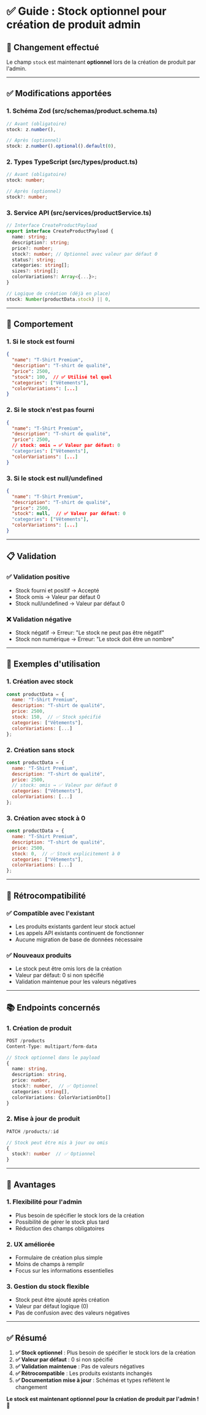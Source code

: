 # ✅ Guide : Stock optionnel pour création de produit admin

## 🎯 Changement effectué

Le champ `stock` est maintenant **optionnel** lors de la création de produit par l'admin.

---

## ✅ Modifications apportées

### 1. **Schéma Zod (src/schemas/product.schema.ts)**
```typescript
// Avant (obligatoire)
stock: z.number(),

// Après (optionnel)
stock: z.number().optional().default(0),
```

### 2. **Types TypeScript (src/types/product.ts)**
```typescript
// Avant (obligatoire)
stock: number;

// Après (optionnel)
stock?: number;
```

### 3. **Service API (src/services/productService.ts)**
```typescript
// Interface CreateProductPayload
export interface CreateProductPayload {
  name: string;
  description?: string;
  price?: number;
  stock?: number; // Optionnel avec valeur par défaut 0
  status?: string;
  categories: string[];
  sizes?: string[];
  colorVariations?: Array<{...}>;
}

// Logique de création (déjà en place)
stock: Number(productData.stock) || 0,
```

---

## 🔧 Comportement

### 1. **Si le stock est fourni**
```json
{
  "name": "T-Shirt Premium",
  "description": "T-shirt de qualité",
  "price": 2500,
  "stock": 100,  // ✅ Utilisé tel quel
  "categories": ["Vêtements"],
  "colorVariations": [...]
}
```

### 2. **Si le stock n'est pas fourni**
```json
{
  "name": "T-Shirt Premium",
  "description": "T-shirt de qualité",
  "price": 2500,
  // stock: omis → ✅ Valeur par défaut: 0
  "categories": ["Vêtements"],
  "colorVariations": [...]
}
```

### 3. **Si le stock est null/undefined**
```json
{
  "name": "T-Shirt Premium",
  "description": "T-shirt de qualité",
  "price": 2500,
  "stock": null,  // ✅ Valeur par défaut: 0
  "categories": ["Vêtements"],
  "colorVariations": [...]
}
```

---

## 📋 Validation

### ✅ **Validation positive**
- Stock fourni et positif → Accepté
- Stock omis → Valeur par défaut 0
- Stock null/undefined → Valeur par défaut 0

### ❌ **Validation négative**
- Stock négatif → Erreur: "Le stock ne peut pas être négatif"
- Stock non numérique → Erreur: "Le stock doit être un nombre"

---

## 🎨 Exemples d'utilisation

### 1. **Création avec stock**
```jsx
const productData = {
  name: "T-Shirt Premium",
  description: "T-shirt de qualité",
  price: 2500,
  stock: 150,  // ✅ Stock spécifié
  categories: ["Vêtements"],
  colorVariations: [...]
};
```

### 2. **Création sans stock**
```jsx
const productData = {
  name: "T-Shirt Premium",
  description: "T-shirt de qualité",
  price: 2500,
  // stock: omis → ✅ Valeur par défaut 0
  categories: ["Vêtements"],
  colorVariations: [...]
};
```

### 3. **Création avec stock à 0**
```jsx
const productData = {
  name: "T-Shirt Premium",
  description: "T-shirt de qualité",
  price: 2500,
  stock: 0,  // ✅ Stock explicitement à 0
  categories: ["Vêtements"],
  colorVariations: [...]
};
```

---

## 🔄 Rétrocompatibilité

### ✅ **Compatible avec l'existant**
- Les produits existants gardent leur stock actuel
- Les appels API existants continuent de fonctionner
- Aucune migration de base de données nécessaire

### ✅ **Nouveaux produits**
- Le stock peut être omis lors de la création
- Valeur par défaut: 0 si non spécifié
- Validation maintenue pour les valeurs négatives

---

## 📚 Endpoints concernés

### 1. **Création de produit**
```typescript
POST /products
Content-Type: multipart/form-data

// Stock optionnel dans le payload
{
  name: string,
  description: string,
  price: number,
  stock?: number,  // ✅ Optionnel
  categories: string[],
  colorVariations: ColorVariationDto[]
}
```

### 2. **Mise à jour de produit**
```typescript
PATCH /products/:id

// Stock peut être mis à jour ou omis
{
  stock?: number  // ✅ Optionnel
}
```

---

## 🎯 Avantages

### 1. **Flexibilité pour l'admin**
- Plus besoin de spécifier le stock lors de la création
- Possibilité de gérer le stock plus tard
- Réduction des champs obligatoires

### 2. **UX améliorée**
- Formulaire de création plus simple
- Moins de champs à remplir
- Focus sur les informations essentielles

### 3. **Gestion du stock flexible**
- Stock peut être ajouté après création
- Valeur par défaut logique (0)
- Pas de confusion avec des valeurs négatives

---

## ✅ Résumé

1. **✅ Stock optionnel** : Plus besoin de spécifier le stock lors de la création
2. **✅ Valeur par défaut** : 0 si non spécifié
3. **✅ Validation maintenue** : Pas de valeurs négatives
4. **✅ Rétrocompatible** : Les produits existants inchangés
5. **✅ Documentation mise à jour** : Schémas et types reflètent le changement

**Le stock est maintenant optionnel pour la création de produit par l'admin !** 🎉 
 
 
 
 
 
 
 
 
 
 
 